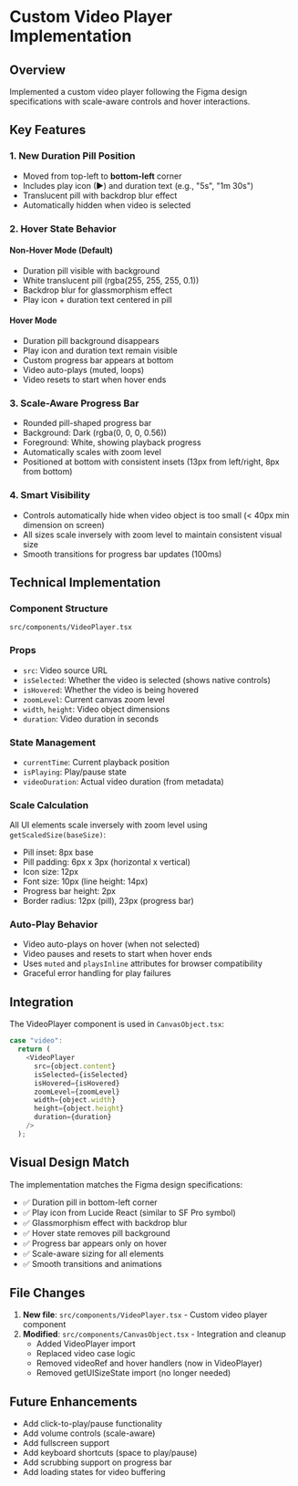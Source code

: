 # Custom Video Player Implementation

## Overview

Implemented a custom video player following the Figma design specifications with scale-aware controls and hover interactions.

## Key Features

### 1. **New Duration Pill Position**

- Moved from top-left to **bottom-left** corner
- Includes play icon (▶) and duration text (e.g., "5s", "1m 30s")
- Translucent pill with backdrop blur effect
- Automatically hidden when video is selected

### 2. **Hover State Behavior**

#### Non-Hover Mode (Default)

- Duration pill visible with background
- White translucent pill (rgba(255, 255, 255, 0.1))
- Backdrop blur for glassmorphism effect
- Play icon + duration text centered in pill

#### Hover Mode

- Duration pill background disappears
- Play icon and duration text remain visible
- Custom progress bar appears at bottom
- Video auto-plays (muted, loops)
- Video resets to start when hover ends

### 3. **Scale-Aware Progress Bar**

- Rounded pill-shaped progress bar
- Background: Dark (rgba(0, 0, 0, 0.56))
- Foreground: White, showing playback progress
- Automatically scales with zoom level
- Positioned at bottom with consistent insets (13px from left/right, 8px from bottom)

### 4. **Smart Visibility**

- Controls automatically hide when video object is too small (< 40px min dimension on screen)
- All sizes scale inversely with zoom level to maintain consistent visual size
- Smooth transitions for progress bar updates (100ms)

## Technical Implementation

### Component Structure

```
src/components/VideoPlayer.tsx
```

### Props

- `src`: Video source URL
- `isSelected`: Whether the video is selected (shows native controls)
- `isHovered`: Whether the video is being hovered
- `zoomLevel`: Current canvas zoom level
- `width`, `height`: Video object dimensions
- `duration`: Video duration in seconds

### State Management

- `currentTime`: Current playback position
- `isPlaying`: Play/pause state
- `videoDuration`: Actual video duration (from metadata)

### Scale Calculation

All UI elements scale inversely with zoom level using `getScaledSize(baseSize)`:

- Pill inset: 8px base
- Pill padding: 6px x 3px (horizontal x vertical)
- Icon size: 12px
- Font size: 10px (line height: 14px)
- Progress bar height: 2px
- Border radius: 12px (pill), 23px (progress bar)

### Auto-Play Behavior

- Video auto-plays on hover (when not selected)
- Video pauses and resets to start when hover ends
- Uses `muted` and `playsInline` attributes for browser compatibility
- Graceful error handling for play failures

## Integration

The VideoPlayer component is used in `CanvasObject.tsx`:

```typescript
case "video":
  return (
    <VideoPlayer
      src={object.content}
      isSelected={isSelected}
      isHovered={isHovered}
      zoomLevel={zoomLevel}
      width={object.width}
      height={object.height}
      duration={duration}
    />
  );
```

## Visual Design Match

The implementation matches the Figma design specifications:

- ✅ Duration pill in bottom-left corner
- ✅ Play icon from Lucide React (similar to SF Pro symbol)
- ✅ Glassmorphism effect with backdrop blur
- ✅ Hover state removes pill background
- ✅ Progress bar appears only on hover
- ✅ Scale-aware sizing for all elements
- ✅ Smooth transitions and animations

## File Changes

1. **New file**: `src/components/VideoPlayer.tsx` - Custom video player component
2. **Modified**: `src/components/CanvasObject.tsx` - Integration and cleanup
   - Added VideoPlayer import
   - Replaced video case logic
   - Removed videoRef and hover handlers (now in VideoPlayer)
   - Removed getUISizeState import (no longer needed)

## Future Enhancements

- Add click-to-play/pause functionality
- Add volume controls (scale-aware)
- Add fullscreen support
- Add keyboard shortcuts (space to play/pause)
- Add scrubbing support on progress bar
- Add loading states for video buffering
